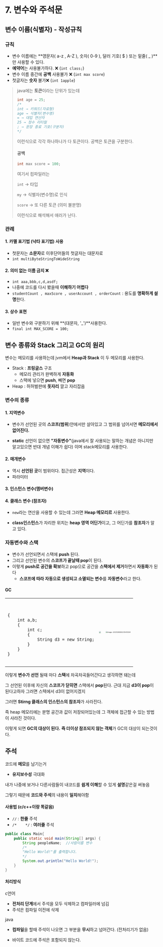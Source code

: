 # 7. 변수와 주석문



## 변수 이름(식별자) - 작성규칙

### 규칙

- 변수 이름에는 **영문자( a-z , A-Z ), 숫자( 0-9 ), 달러 기호( $ ) 또는 밑줄( _ )**만 사용할 수 있다.
- **예약어**는 사용불가하다. ❌ (`int class;`)
- 변수 이름 중간에 **공백** 사용불가 ❌ (`int max score`)
- 첫글자는 **숫자** 불가❌ (`int 1apple`)

> java에는 **토큰**이라는 단위가 있는데
>
> ```java 
> int age = 25;
> /*
> int → 키워드(자료형)
> age → 식별자(변수명)
> = → 대입 연산자
> 25 → 정수 리터럴
> ; → 문장 종료 기호(구분자)
> */
> ```
>
> 이런식으로 각각 하나하나가 다 토큰이다.
>공백은 토큰을 구분한다.
> 
>#### 공백
> 
>```JAVA
> int max score = 100;
> ```
> 
>여기서 컴파일러는
> 
>`int` → 타입
> 
>`my` → 식별자(변수명)로 인식
> 
>`score` → 또 다른 토큰 (의미 불분명)
> 
>이런식으로 해석해서 애러가 난다.



### 관례

#### 1. 카멜 표기법 (낙타 표기법) 사용

- 첫문자는 **소문자**로 이후단어들의 첫글자는 대문자로
- `int multiByteStringToWideString`

#### 2. 의미 없는 이름 금지 ❌

- `int aaa,bbb,c,d,asdf;`
- 나중에 코드를 다시 봤을때 **이해하기 어렵다**
- `studentCount , maxScore , userAccount , orderCount` : 용도를 **명확하게 설명**한다.

#### 3. 상수 표현

- 일반 변수와 구분하기 위해 **(대문자, '_')**사용한다.
- `final int MAX_SCORE = 100;`





## 변수 종류와 Stack 그리고 GC의 원리

변수는 메모리를 사용하는데 jvm에서 **Heap과 Stack** 이 두 메모리를 사용한다.

- Stack : **프링글스** 구조
  - 메모리 관리가 완벽하게 **자동화**
  - 스택에 넣으면 **push**, 빼면 **pop**
- Heap : 허허벌판에 **돗자리** 깔고 자리잡음



### 변수의 종류

#### 1.  지역변수

- 변수가 선언된 곳의 **스코프(범위**)안에서만 살아있고 그 범위를 넘어서면 **메모리에서 없어진다.**

- **static** 선언이 없으면 **"자동변수"**(java에서 잘 사용되는 말하는 개념은 아니지만 알고있으면 반대 개념 이해가 쉽다) 이며 stack메모리를 사용한다.

#### 2. 매개변수

- 역시 **선언된 곳**이 범위이다. 접근성은 **지역**이다.
- 파라미터

#### 3. 인스턴스 변수(맴버변수)

#### 4. 클래스 변수 (참조자)

- `new`라는 연산을 사용할 수 있는데 그러면 **Heap 메모리르** 사용한다.

- **class인스턴스**가 자리한 위치는 **heap 영역 어딘가**이고, 그 어딘가를 **참조자**가 알고 있다.

  

### 자동변수와 스택

- 변수가 선언되면서 스택에 **push** 된다.
- 그리고 선언된 변수의 **스코프가 끝날때 pop**이 된다.
- 이렇게 **push로 공간을 확보**하고 pop으로 공간을 **스택에서 제거**하면서 **자동화**가 된다
  - **스코프에 따라 자동으로 생성되고 소멸되는 변수**를 **자동변수**라고 한다.


#### GC

<table>
<tr>
<td>
<pre><code class="language-java">
<div style="display: flex; align-items: flex-start; gap: 20px;">
{
    int a,b;
    {
        int c;
        {
            String d3 = new String;
        }
    }
}
</div>
</code></pre>
</td>
<td>
<img src="./7-stack.png" style="zoom: 33%;" />
</td>
<td>
<img src="/home/witdlggcxz/.config/Typora/typora-user-images/image-20250806023545584.png" alt="image-20250806023545584" style="zoom: 33%;" />
</td>
</tr>
</table>

이렇게  **변수가 선언** 될때 마다 **스택**에 차곡차곡들어간다고 생각하면 돼는데 

그 선언된 이후에 자신의 **스코프가 닫히면** 스택에서 **pop**된다. 
근대 지금 **d3이 pop**이 된다고하자 그러면 스텍에서 d3이 없어지겠지 

그러면 **Stirng 클래스의 인스턴스의 참조자**가 사라진다. 

즉 heap 메모리에는 분명 공간과 값이 저장되어있는데 그 객체에 접근할 수 있는 방법이 사라진 것이다. 

이렇게 되면 **GC의 대상이 된다.**
**즉 더이상 참조되지 않는 객체**가 GC의 대상이 되는것이다.






## 주석

코드에 **메모**를 남기는거

- **유지보수성** 극대화

내가 나중에 보거나 다른사람들이 내코드를 **쉽게 이해**할 수 있게 **설명**같은걸 써놓음

그렇기 때문에 **코드와 주석**의 내용이 **일치**해야함



#### 사용법 (c/c++이랑 똑같음)

- `//` : **한줄** 주석
- `/*    */` : **여러줄** 주석

```java
public class Main{
    public static void main(String[] args) {
        String peopleName;	//사람이름 변수
      	/*
      	"Hello World!"를 출력합니다.
      	*/
        System.out.println("Hello World!");
    }
}
```



#### 처리방식

c언어

- **전처리 단계**에서 주석을 모두 삭제하고 컴파일러에 넘김
- 주석은 컴파일 이전에 삭제

java

- **컴파일**을 할때 주석이 나오면 그 부분을 **무시**하고 넘어간다. (전처리기가 없음)

- 바이트 코드에 주석은 포함되지 않는다.